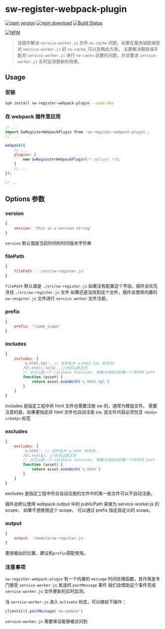 # sw-register-webpack-plugin

[![npm version](https://badge.fury.io/js/sw-register-webpack-plugin.svg)](https://badge.fury.io/js/sw-register-webpack-plugin)
[![npm download](https://img.shields.io/npm/dm/sw-register-webpack-plugin.svg)](https://npmjs.org/sw-register-webpack-plugin)
[![Build Status](https://travis-ci.org/lavas-project/sw-register-webpack-plugin.svg?branch=master)](https://travis-ci.org/lavas-project/sw-register-webpack-plugin)

[![NPM](https://nodei.co/npm/sw-register-webpack-plugin.png?downloads=true&downloadRank=true&stars=true)](https://nodei.co/npm/sw-register-webpack-plugin/)

> 该插件解决 `service-worker.js` 文件 `no-cache` 问题，如果在服务端能做到对 `service-worker.js` 的 `no-cache`, 可以忽略此方案。
主要解决服务端不能对 `service-worker.js` 进行 `no-cache` 设置的问题，并且要求 `service-worker.js` 实时监测更新的场景。


## Usage

### 安装

```bash
npm install sw-register-webpack-plugin --save-dev
```

### 在 webpack 插件里应用

```js
// ...
import SwRegisterWebpackPlugin from 'sw-register-webpack-plugin';
// ...

webpack({
    // ...
    plugins: [
        new SwReginsterWebpackPlugin(/* options */);
    ]
    // ...
});

// ...
```



## Options 参数


### version

```js
{
    version: 'this is a version string'
}
```
`version` 默认值是当前时间的时间版本字符串


### filePath

```js
{
    filePath: './src/sw-register.js'
}
```
`filePath` 默认值是 `./src/sw-register.js`
如果没有配置这个字段，插件会优先寻找 `./src/sw-register.js` 文件
如果还是没找到这个文件，插件会使用内置的 `sw-resgiter.js` 文件进行 `service worker` 文件注册。


### prefix

```js
{
    prefix: '/some_scope'
}
```

### includes

```js
{
    includes: [
        'a.html.tpl', // 文件名为 a.html.tpl 的文件,
        /b\.html\.tpl$/, //也可以是正则
        // 也可以是一个 callback function, 参数为待验证的每一个文件的 path
        function (asset) {
            return asset.endsWith('c.html.tpl')
        }
    ]
}
```

includes 是指定工程中非 html 文件也需要注册 sw 的，通常为模版文件。
需要注意的是，如果要指定非 html 文件也自动注册 sw, 该文件内容必须包含 `<body></body>` 标签

### excludes

```js
{
    excludes: [
        'a.html', // 文件名为 a.html 的文件,
        /b\.html$/, //也可以是正则
        // 也可以是一个 callback function, 参数为待验证的每一个文件的 path
        function (asset) {
            return asset.endsWith('c.html')
        }
    ]
}
```

excludes 是指定工程中符合自动注册的文件中的某一些文件可以不自动注册。

插件会默认使用 webpack output 中的 publicPath 来做为 service-worker.js 的 scope， 如果不想使用这个 scope， 可以通过 prefix 指定自定义的 scope。

### output

```js
{
    output: '/module/sw-register.js'
}
```

更改输出的位置，建议和`prefix`搭配使用。

### 注意事项

`sw-register-webpack-plugin` 有一个内置的 `message` 时间处理函数，其作用是专门接受 `service-worker.js` 发送的 `postMessage` 事件
我们会借助这个事件完成 `service-worker.js` 文件更新的实时监测。

当 `service-worker.js` 进入 `activate` 状态，可以做如下操作：

```js
clients[0].postMessage('sw.update')
```


`service-worker.js` 需要保证能够被访问到
